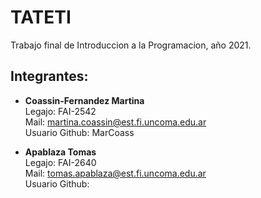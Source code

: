 # TATETI
Trabajo final de Introduccion a la Programacion, año 2021.

## Integrantes: 

- **Coassin-Fernandez Martina**  
Legajo: FAI-2542  
Mail: martina.coassin@est.fi.uncoma.edu.ar  
Usuario Github: MarCoass

- **Apablaza Tomas**  
Legajo: FAI-2640  
Mail: tomas.apablaza@est.fi.uncoma.edu.ar  
Usuario Github: 


